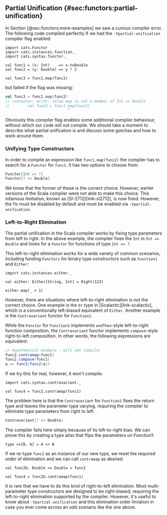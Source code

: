 ## Partial Unification {#sec:functors:partial-unification}

In Section [@sec:functors:more-examples]
we saw a curious compiler error.
The following code compiled perfectly
if we had the `-Ypartial-unification` compiler flag enabled:

```tut:book:silent
import cats.Functor
import cats.instances.function._
import cats.syntax.functor._

val func1 = (x: Int)    => x.toDouble
val func2 = (y: Double) => y * 2
```

```tut:book
val func3 = func1.map(func2)
```

but failed if the flag was missing:

```scala
val func3 = func1.map(func2)
// <console>: error: value map is not a member of Int => Double
//        val func3 = func1.map(func2)
                            ^
```

Obviously this compiler flag
enables some additional compiler behaviour,
without which our code will not compile.
We should take a moment to
describe what partial unification is
and discuss some gotchas and how to work around them.

### Unifying Type Constructors

In order to compile an expression like `func1.map(func2)`
the compiler has to search for a `Functor` for `func1`.
It has two options to choose from:

```scala
Functor[Int => ?]
Functor[? => Double]
```

*We* know that the former of these is the correct choice.
However, earlier versions of the Scala compiler
were not able to make this choice.
This infamous limitation,
known as [SI-2712][link-si2712], is now fixed.
However, the fix must be  disabled by default
and must be enabled via `-Ypartial-unification`.

### Left-to-Right Elimination

The partial unification in the Scala compiler
works by fixing type parameters from left to right.
In the above example, the compiler fixes
the `Int` in `Int => Double`
and looks for a `Functor` for functions of type `Int => ?`.

This left-to-right elimination works for
a wide variety of common scenarios,
including funding `Functors` for binary type constructors
such as `Function1` and `Either`:

```tut:book:silent
import cats.instances.either._
```

```tut:book
val either: Either[String, Int] = Right(123)

either.map(_ + 1)
```

However, there are situations where
left-to-right elimination is not the correct choice.
One example is the `Or` type in [Scalactic][link-scalactic],
which is a conventionally left-biased equivalent of `Either`.
Another example is the `Contravariant` functor for `Function1`.

While the `Functor` for `Function1` implements
`andThen`-style left-to-right function composition,
the `Contravariant` functor implements `compose`-style
right-to-left composition.
In other words, the following expressions are equivalent:

```scala
// Hypothetical example - will not compile:
func2.contramap(func1)
func2.compose(func1)
a => func1(func2(a))
```

If we try this for real, however, it won't compile:

```tut:book:silent
import cats.syntax.contravariant._
```

```tut:book:fail
val func4 = func2.contramap(func1)
```

The problem here is that the `Contravariant` for `Function1`
fixes the return type and leaves the parameter type varying,
requiring the compiler to eliminate type parameters
from right to left:

```scala
Contravariant[? => Double]
```

The compiler fails here simply because of its left-to-right bias.
We can prove this by creating a type alias
that flips the parameters on Function1:

```tut:book:silent
type <=[B, A] = A => B
```

If we re-type `func2` as an instance of our new type,
we reset the required order of elimination and
we can call `contramap` as desired:

```tut:book:silent
val func2b: Double <= Double = func2
```

```tut:book
val func4 = func2b.contramap(func1)
```

It is rare that we have to do
this kind of right-to-left elimination.
Most multi-parameter type constructors
are designed to be right-biased,
requiring the left-to-right elimination
supported by the compiler.
However, it's useful to know about
`-Ypartial-unification`
and this elimination order limiation
in case you ever come across
an odd scenario like the one above.
